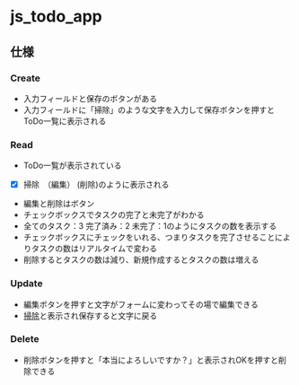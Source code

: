 # js_todo_app

## 仕様

### Create
- 入力フィールドと保存のボタンがある
- 入力フィールドに「掃除」のような文字を入力して保存ボタンを押すとToDo一覧に表示される

### Read
- ToDo一覧が表示されている  
- [x] 掃除　（編集） (削除)のように表示される
- 編集と削除はボタン
- チェックボックスでタスクの完了と未完了がわかる
- 全てのタスク：3 完了済み：2 未完了：1のようにタスクの数を表示する
- チェックボックスにチェックをいれる、つまりタスクを完了させることによりタスクの数はリアルタイムで変わる
- 削除するとタスクの数は減り、新規作成するとタスクの数は増える

### Update
- 編集ボタンを押すと文字がフォームに変わってその場で編集できる
- [掃除](保存)と表示され保存すると文字に戻る

### Delete
- 削除ボタンを押すと「本当によろしいですか？」と表示されOKを押すと削除できる
